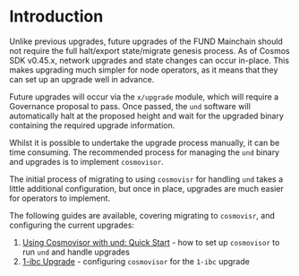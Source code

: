 # Introduction

Unlike previous upgrades, future upgrades of the FUND Mainchain should not require the full halt/export state/migrate
genesis process. As of Cosmos SDK v0.45.x, network upgrades and state changes can occur in-place. This makes
upgrading much simpler for node operators, as it means that they can set up an upgrade well in advance.

Future upgrades will occur via the `x/upgrade` module, which will require a Governance proposal to pass. Once passed,
the `und` software will automatically halt at the proposed height and wait for the upgraded binary containing the
required upgrade information.

Whilst it is possible to undertake the upgrade process manually, it can be time consuming. The recommended process for
managing the `und` binary and upgrades is to implement `cosmovisor`.

The initial process of migrating to using `cosmovisr` for handling `und` takes a little additional configuration, but 
once in place, upgrades are much easier for operators to implement.

The following guides are available, covering migrating to `cosmovisr`, and configuring the current upgrades:

1. [Using Cosmovisor with und: Quick Start](cosmovisor.md) - how to set up `cosmovisor` to run `und` and handle upgrades
2. [1-ibc Upgrade](1-ibc_upgrade.md) - configuring `cosmovisor` for the `1-ibc` upgrade
